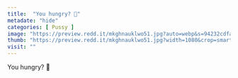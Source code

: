 ```yaml
---
title:  "You hungry? 👅"
metadate: "hide"
categories: [ Pussy ]
image: "https://preview.redd.it/mkghnauklwo51.jpg?auto=webp&s=94232cdfa824bc5e3a6e87c1f7566d2739d3ef6c"
thumb: "https://preview.redd.it/mkghnauklwo51.jpg?width=1080&crop=smart&auto=webp&s=ebaf69e0345b0a18acd0a98a56d267a6526c2eb4"
visit: ""
---
```

You hungry? 👅
